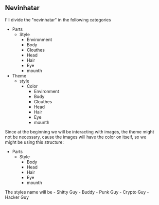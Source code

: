 ## Nevinhatar

I'll divide the "nevinhatar" in the following categories

- Parts
    - Style
        - Environment
        - Body
        - Clouthes
        - Head
        - Hair
        - Eye
        - mounth
- Theme
    - style
        - Color
            - Environment
            - Body
            - Clouthes
            - Head
            - Hair
            - Eye
            - mounth

Since at the beginning we will be interacting with images, the theme might not be necessary, cause the images will have the color on itself, so we might be using this structure:

- Parts
    - Style
        - Body
        - Head
        - Hair
        - Eye
        - mounth

The styles name will be
    - Shitty Guy
    - Buddy
    - Punk Guy
    - Crypto Guy
    - Hacker Guy